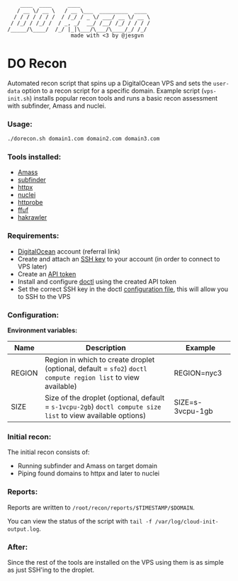 ```
    ____  ____     ____                      
   / __ \/ __ \   / __ \___  _________  ____ 
  / / / / / / /  / /_/ / _ \/ ___/ __ \/ __ \
 / /_/ / /_/ /  / _, _/  __/ /__/ /_/ / / / /
/_____/\____/  /_/ |_|\___/\___/\____/_/ /_/ 
                    made with <3 by @jesgvn
```

# DO Recon

Automated recon script that spins up a DigitalOcean VPS and sets the `user-data` option to a recon script for a specific domain. 
Example script (`vps-init.sh`) installs popular recon tools and runs a basic recon assessment with subfinder, Amass and nuclei.

### Usage:

```sh
./dorecon.sh domain1.com domain2.com domain3.com
```

### Tools installed:

* [Amass](https://github.com/OWASP/Amass)
* [subfinder](https://github.com/projectdiscovery/subfinder)
* [httpx](https://github.com/projectdiscovery/httpx)
* [nuclei](https://github.com/projectdiscovery/nuclei)
* [httprobe](https://github.com/tomnomnom/httprobe)
* [ffuf](https://github.com/ffuf/ffuf)
* [hakrawler](https://github.com/hakluke/hakrawler)

### Requirements:

* [DigitalOcean](https://m.do.co/c/b3ccbe8742ef) account (referral link) 
* Create and attach an [SSH key](https://www.digitalocean.com/docs/droplets/how-to/add-ssh-keys/) to your account (in order to connect to VPS later)
* Create an [API token](https://www.digitalocean.com/docs/apis-clis/doctl/how-to/install/#step-2-create-an-api-token)
* Install and configure [doctl](https://github.com/digitalocean/doctl) using the created API token
* Set the correct SSH key in the doctl [configuration file](https://github.com/digitalocean/doctl#configuring-default-values), this will allow you to SSH to the VPS

### Configuration:

**Environment variables:**

| Name | Description | Example |
|------|-------------|---------|
| REGION | Region in which to create droplet (optional, default = `sfo2`) `doctl compute region list` to view available) | REGION=nyc3 |
| SIZE | Size of the droplet (optional, default = `s-1vcpu-2gb`) `doctl compute size list` to view available options) | SIZE=s-3vcpu-1gb |

### Initial recon:

The initial recon consists of:

* Running subfinder and Amass on target domain
* Piping found domains to httpx and later to nuclei 

### Reports:

Reports are written to `/root/recon/reports/$TIMESTAMP/$DOMAIN`.

You can view the status of the script with `tail -f /var/log/cloud-init-output.log`.

### After:

Since the rest of the tools are installed on the VPS using them is as simple as just SSH'ing to the droplet.


